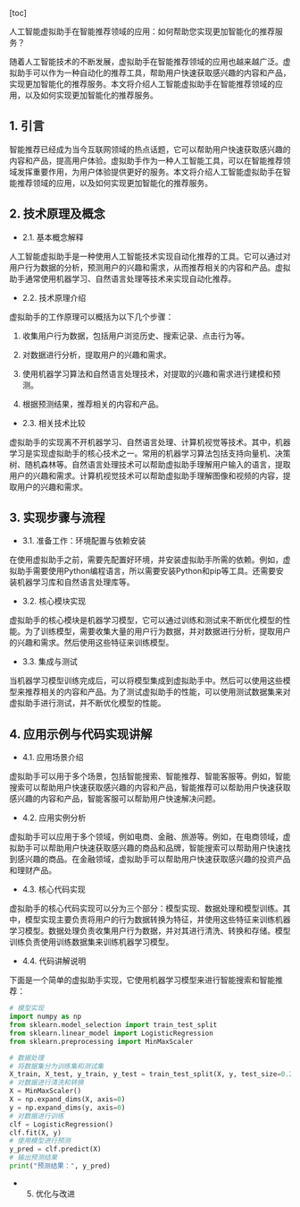 
[toc]                    
                
                
人工智能虚拟助手在智能推荐领域的应用：如何帮助您实现更加智能化的推荐服务？

随着人工智能技术的不断发展，虚拟助手在智能推荐领域的应用也越来越广泛。虚拟助手可以作为一种自动化的推荐工具，帮助用户快速获取感兴趣的内容和产品，实现更加智能化的推荐服务。本文将介绍人工智能虚拟助手在智能推荐领域的应用，以及如何实现更加智能化的推荐服务。

## 1. 引言

智能推荐已经成为当今互联网领域的热点话题，它可以帮助用户快速获取感兴趣的内容和产品，提高用户体验。虚拟助手作为一种人工智能工具，可以在智能推荐领域发挥重要作用，为用户体验提供更好的服务。本文将介绍人工智能虚拟助手在智能推荐领域的应用，以及如何实现更加智能化的推荐服务。

## 2. 技术原理及概念

- 2.1. 基本概念解释

人工智能虚拟助手是一种使用人工智能技术实现自动化推荐的工具。它可以通过对用户行为数据的分析，预测用户的兴趣和需求，从而推荐相关的内容和产品。虚拟助手通常使用机器学习、自然语言处理等技术来实现自动化推荐。

- 2.2. 技术原理介绍

虚拟助手的工作原理可以概括为以下几个步骤：

1. 收集用户行为数据，包括用户浏览历史、搜索记录、点击行为等。

2. 对数据进行分析，提取用户的兴趣和需求。

3. 使用机器学习算法和自然语言处理技术，对提取的兴趣和需求进行建模和预测。

4. 根据预测结果，推荐相关的内容和产品。

- 2.3. 相关技术比较

虚拟助手的实现离不开机器学习、自然语言处理、计算机视觉等技术。其中，机器学习是实现虚拟助手的核心技术之一。常用的机器学习算法包括支持向量机、决策树、随机森林等。自然语言处理技术可以帮助虚拟助手理解用户输入的语言，提取用户的兴趣和需求。计算机视觉技术可以帮助虚拟助手理解图像和视频的内容，提取用户的兴趣和需求。

## 3. 实现步骤与流程

- 3.1. 准备工作：环境配置与依赖安装

在使用虚拟助手之前，需要先配置好环境，并安装虚拟助手所需的依赖。例如，虚拟助手需要使用Python编程语言，所以需要安装Python和pip等工具。还需要安装机器学习库和自然语言处理库等。

- 3.2. 核心模块实现

虚拟助手的核心模块是机器学习模型，它可以通过训练和测试来不断优化模型的性能。为了训练模型，需要收集大量的用户行为数据，并对数据进行分析，提取用户的兴趣和需求。然后使用这些特征来训练模型。

- 3.3. 集成与测试

当机器学习模型训练完成后，可以将模型集成到虚拟助手中。然后可以使用这些模型来推荐相关的内容和产品。为了测试虚拟助手的性能，可以使用测试数据集来对虚拟助手进行测试，并不断优化模型的性能。

## 4. 应用示例与代码实现讲解

- 4.1. 应用场景介绍

虚拟助手可以用于多个场景，包括智能搜索、智能推荐、智能客服等。例如，智能搜索可以帮助用户快速获取感兴趣的内容和产品，智能推荐可以帮助用户快速获取感兴趣的内容和产品，智能客服可以帮助用户快速解决问题。

- 4.2. 应用实例分析

虚拟助手可以应用于多个领域，例如电商、金融、旅游等。例如，在电商领域，虚拟助手可以帮助用户快速获取感兴趣的商品和品牌，智能搜索可以帮助用户快速找到感兴趣的商品。在金融领域，虚拟助手可以帮助用户快速获取感兴趣的投资产品和理财产品。

- 4.3. 核心代码实现

虚拟助手的核心代码实现可以分为三个部分：模型实现、数据处理和模型训练。其中，模型实现主要负责将用户的行为数据转换为特征，并使用这些特征来训练机器学习模型。数据处理负责收集用户行为数据，并对其进行清洗、转换和存储。模型训练负责使用训练数据集来训练机器学习模型。

- 4.4. 代码讲解说明

下面是一个简单的虚拟助手实现，它使用机器学习模型来进行智能搜索和智能推荐：

```python
# 模型实现
import numpy as np
from sklearn.model_selection import train_test_split
from sklearn.linear_model import LogisticRegression
from sklearn.preprocessing import MinMaxScaler

# 数据处理
# 将数据集分为训练集和测试集
X_train, X_test, y_train, y_test = train_test_split(X, y, test_size=0.2)
# 对数据进行清洗和转换
X = MinMaxScaler()
X = np.expand_dims(X, axis=0)
y = np.expand_dims(y, axis=0)
# 对数据进行训练
clf = LogisticRegression()
clf.fit(X, y)
# 使用模型进行预测
y_pred = clf.predict(X)
# 输出预测结果
print("预测结果：", y_pred)
```

- 5. 优化与改进

